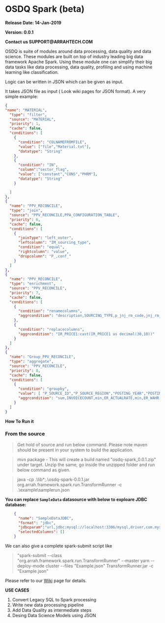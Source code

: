 # OSDQ Spark (beta)

__Release Date: 14-Jan-2019__

__Version: 0.0.1__

__Contact us SUPPORT@ARRAHTECH.COM__

OSDQ is suite of modules around data processing, data quality and data science. These modules are built on top of industry leading big data framework Apache Spark. 
Using these module one can simplify their big data tasks like data processing, data quality, profiling and using machine learning like classification.

Logic can be written in JSON which can be given as input.

It takes JSON file as input ( Look wiki pages for JSON format). A very simple example:
  
```json  
{
"name": "MATERIAL",
  "type": "filter",
  "source": "MATERIAL",
  "priority": 1,
  "cache": false,
  "conditions": [
    {
      "condition": "COLNAMEFROMFILE",
      "value": ["file","Material.txt"],
      "datatype": "String"
    },
    {
      "condition": "IN",
      "column":"sector_flag",
      "value": ["constant","CONS","PHRM"],
      "datatype": "String"
    }

  ]
},
{
  "name": "PPV_RECONCILE",
  "type": "join",
  "source": "PPV_RECONCILE,PPA_CONFIGURATION_TABLE",
  "priority": 6,
  "cache": false,
  "conditions": [
    {
      "joinType": "left_outer",
      "leftcolumn": "IM_sourcing_type",
      "condition": "equal",
      "rightcolumn": "value",
      "dropcolumn": "P_,conf_"
    }
  ]
},
{
  "name": "PPV_RECONCILE",
  "type": "enrichment",
  "source": "PPV_RECONCILE",
  "priority": 7,
  "cache": false,
  "conditions": [
    {
      "condition": "renamecolumns",
      "aggrcondition": "description,SOURCING_TYPE,p_jnj_rm_code,jnj_rm_code"
    },
    {
      "condition": "replacecolumns",
      "aggrcondition": "IR_PRICE1:cast(IR_PRICE1 as decimal(30,10))"
    }
  ]
},
{
  "name": "Group_PPV_RECONCILE",
  "type": "aggregate",
  "source": "PPV_RECONCILE",
  "priority": 8,
  "cache": false,
  "conditions": [
    {
      "condition": "groupby",
      "value": [ "P_SOURCE_ID","P_SOURCE_REGION","POSTING_YEAR","POSTING_MONTH","POSTING_YEAR_MONTH","INVOICE_DATE","PLANT_NAME","P_ENV","INVOICE_NUMBER","PURCHASE_DOC_NO","PURCHASE_DOC_LINE_NO","MATERIAL_CODE","MATERIAL_DESC","VENDOR_NAME","P_CATEGORY","SUBCATEGORY","PURCHASING_UOM","STOCKING_UOM","CONVERSION_FACTOR","PURCHASE_CURRENCY","INVOICE_CURRENCY","FCUR","VENDOR_NO","INVOICE_LINENUMBER","POSTING_DATE_DOC","RECEIPT_DATE","MATERIAL_CODE_PRED","MATERIAL_DESC_PRED","SECONDARY_VENDOR_NO","SECONDARY_VENDOR_NAME","VENDOR_COUNTRY","VENDOR_CITY","SECONDARY_VENDOR_COUNTRY","SECONDARY_VENDOR_CITY","MOQ","IOQ","INCOTERM_CODE","INCOTERM_DESC","INCOTERM_LOCATION_COUNTRY","INCOTERM_LOCATION_CITY","PAYMENT_TERMS","PAYMENT_TERMSDESC","PAYMENT_DAYS","VMI_FLAG","LEADTIME","RECEIPT_CURRENCY","PLANT_CURRENCY","PRICE_VALIDITY_START_DATE","PRICE_VALIDITY_END_DATE","SSETRANSACTION","DOCUMENT_CATEGORY","DOCUMENT_CATEGORY_DESC","MATERIAL_TYPE","RECEIPT_DONE","SAP_PLANTCODE","TRANSACTION_TYPE","GR_QT_PO_IND","SAP_MATNR","TRANSACTION_REFNO","EXT_PO_REF_NO","FLAG","P_EMS_MATERIAL_NUMBER","P_SOURCE","AMSIGN","SAP_VENDORCODE","BPVOLUME","TO_DATE","FROM_DATE","SOURCING_TYPE","PO_QUANTITY","PO_type","IR_CURRENCY1","IR_PRICE1","jnj_rm_code","TRADE_NAME","SPEC"],
      "aggrcondition": "sum,INVOICECOUNT,min,ER_ACTUALRATE,min,ER_WAHR,min,ER_BP,min,POUNITPRICE_FCUR_ACTUALRATE,min,POUNITPRICE_FCUR_WAHR,min,POUNITPRICE_FCUR_BP,max,TOTALPO_AMT_DOC_CURRENCY,max,TOTALPO_AMT_FCUR_ACTUALRATE,max,TOTALPO_AMT_FCUR_WAHR,max,TOTALPO_AMT_FCUR_BP,min,INVOICE_PRICE_DOC_CURRENCY,min,INVOICE_PRICE_FCUR_ACTUALRATE,min,INVOICE_PRICE_FCUR_WAHR,min,INVOICE_PRICE_FCUR_BP,sum,INVOICE_SPEND_DOC_CURRENCY,sum,INVOICE_SPEND_FCUR_ACTUALRATE,sum,INVOICE_SPEND_FCUR_WAHR,sum,INVOICE_SPEND_FCUR_BP,min,standard_cost_doc_curr_actual,min,standard_cost_doc_curr_wahr,min,standard_cost_doc_curr_bp,min,STANDARD_COSTPERUNIT_LCUR,sum,TOTAL_AMOUNT_AT_STANDARD_COST_LCUR,sum,TOTAL_AMOUNT_AT_STANDARD_COST_DOC_CUR_ACTUALRATE,sum,TOTAL_AMOUNT_AT_STANDARD_COST_DOC_CUR_WAHR,sum,TOTAL_AMOUNT_AT_STANDARD_COST_DOC_CUR_BP,sum,PPV1_AMOUNT_DOC_CURRENCY,sum,PPV1_AMOUNT_FCUR_ACTUALRATE,sum,PPV1_AMOUNT_FCUR_WAHR,sum,PPV1_AMOUNT_FCUR_BP,sum,PPV2_AMOUNT_DOC_CURRENCY,sum,PPV2_AMOUNT_FCUR_ACTUALRATE,sum,PPV2_AMOUNT_FCUR_WAHR,sum,PPV2_AMOUNT_FCUR_BP,sum,TOTALPPV_DOC_CURRENCY,sum,TOTALPPV_FCUR_ACTUALRATE,sum,TOTALPPV_FCUR_WAHR,sum,TOTALPPV_FCUR_BP,sum,EXPECTEDPPV_DOC_CURRENCY,sum,EXPECTEDPPV_FCUR_ACTUALRATE,sum,EXPECTEDPPV_FCUR_WAHR,sum,EXPECTEDPPV_FCUR_BP,min,RECEIPT_PRICE,min,RECEIPT_PRICE_FCUR_ACTUALRATE,min,RECEIPT_PRICE_FCUR_WAHR,min,RECEIPT_PRICE_FCUR_BP,sum,RECEIPT_SPEND_DOC_CURRENCY,sum,RECEIPT_SPEND_FCUR_ACTUALRATE,sum,RECEIPT_SPEND_FCUR_WAHR,sum,RECEIPT_SPEND_FCUR_BP,min,ACTUAL_EXCHANGE_RATE,min,WEIGHTED_AVERAGE_HEDGE_RATE_WAHR,min,PPVMISMATCH,min,VARIANCE,min,STANDARD_COSTPERUNIT_BASE_CURRENCY,min,PPV2PERCENTAGE,min,SSE_CURRENCY,min,GSS_STATUS,min,INVOICE_EXCHANGE_RATE"
    }
  ]
}
```

__How To Run it__

### From the source

> Get hold of source and run below command. Please note maven should be present in your system to build the application.

> mvn package - This will create a build named "osdq-spark_0.0.1.zip" under target. Unzip the same, go inside the unzipped folder and run below command as given. 

> java -cp .\lib\*;.\osdq-spark-0.0.1.jar org.arrah.framework.spark.run.TransformRunner -c .\example\samplerun.json

__You can replace `SampleData` datasource with below to exploare JDBC database:__

```json
    {
      "name": "SampleDataJDBC",
      "format": "jdbc",
      "jdbcparam":"url,jdbc:mysql://localhost:3306/mysql,driver,com.mysql.jdbc.Driver,user,root,password,root,dbtable,(select * from help_category) AS T,partitionColumn,parent_category_id,lowerBound,0,upperBound,10000,numPartitions,10",
      "selectedColumns": []
    }
 ```

We can also give a complete spark-submit script like

> "spark-submit --class "org.arrah.framework.spark.run.TransformRunner" --master yarn --deploy-mode cluster --files "Example.json" TransformRunner.jar -c "Example.json"



Please refer to our [Wiki](https://github.com/arrahtech/osdq-spark/wiki) page for details.


__USE CASES__

1.  Convert Legacy SQL to Spark processing
2.  Write new data processing pipeline
3.  Add Data Quality as intermediate steps
4.  Desing Data Science Models  using JSON

